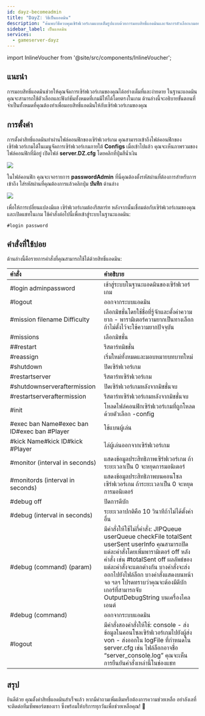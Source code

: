 ```yaml
---
id: dayz-becomeadmin
title: "DayZ: วิธีเป็นแอดมิน"
description: "ค้นพบวิธีควบคุมเซิร์ฟเวอร์เกมแบบเต็มรูปแบบด้วยการมอบสิทธิ์แอดมินและจัดการตัวเลือกเกมอย่างมีประสิทธิภาพ → เรียนรู้เพิ่มเติมตอนนี้"
sidebar_label: เป็นแอดมิน
services:
  - gameserver-dayz
---
```


import InlineVoucher from '@site/src/components/InlineVoucher';

## แนะนำ
การมอบสิทธิ์แอดมินช่วยให้คุณจัดการเซิร์ฟเวอร์เกมของคุณได้อย่างเต็มที่และง่ายดาย ในฐานะแอดมิน คุณจะสามารถใช้ตัวเลือกและฟังก์ชันทั้งหมดที่เกมมีให้ได้โดยตรงในเกม ด้านล่างนี้จะอธิบายขั้นตอนที่จำเป็นทั้งหมดที่คุณต้องทำเพื่อมอบสิทธิ์แอดมินให้กับเซิร์ฟเวอร์เกมของคุณ  
<InlineVoucher />

## การตั้งค่า

การตั้งค่าสิทธิ์แอดมินทำผ่านไฟล์คอนฟิกของเซิร์ฟเวอร์เกม คุณสามารถเข้าถึงไฟล์คอนฟิกของเซิร์ฟเวอร์เกมได้ในเมนูจัดการเซิร์ฟเวอร์เกมภายใต้ **Configs** เมื่อเข้าไปแล้ว คุณจะเห็นภาพรวมของไฟล์คอนฟิกที่มีอยู่ เปิดไฟล์ **server.DZ.cfg** โดยคลิกที่ปุ่มสีน้ำเงิน

![](https://screensaver01.zap-hosting.com/index.php/s/n6FSdPnYxxWp4Po/preview)

ในไฟล์คอนฟิก คุณจะเจอรายการ **passwordAdmin** ที่นี่คุณต้องตั้งรหัสผ่านที่ต้องการสำหรับการเข้าถึง ใส่รหัสผ่านที่คุณต้องการแล้วคลิกปุ่ม **บันทึก** ด้านล่าง

![](https://screensaver01.zap-hosting.com/index.php/s/H3ndjqRYBPXRgRK/preview)

เพื่อให้การเปลี่ยนแปลงมีผล เซิร์ฟเวอร์เกมต้องรีสตาร์ท หลังจากนั้นเชื่อมต่อกับเซิร์ฟเวอร์เกมของคุณและเปิดแชทในเกม ใช้คำสั่งต่อไปนี้เพื่อเข้าสู่ระบบในฐานะแอดมิน:

```
#login password
```



## คำสั่งที่ใช้บ่อย

ด้านล่างนี้คือรายการคำสั่งที่คุณสามารถใช้ได้ด้วยสิทธิ์แอดมิน:

| คำสั่ง                                     | คำอธิบาย                                                  |
| :------------------------------------------ | :----------------------------------------------------------- |
| #login adminpassword                        | เข้าสู่ระบบในฐานะแอดมินของเซิร์ฟเวอร์เกม                   |
| #logout                                     | ออกจากระบบแอดมิน                                           |
| #mission filename Difficulty                | เลือกมิชชั่นโดยใช้ชื่อที่รู้จักและตั้งค่าความยาก - พารามิเตอร์ความยากเป็นทางเลือก ถ้าไม่ตั้งไว้จะใช้ความยากปัจจุบัน |
| #missions                                   | เลือกมิชชั่น                                               |
| ##restart                                   | รีสตาร์ทมิชชั่น                                           |
| #reassign                                   | เริ่มใหม่ทั้งหมดและมอบหมายบทบาทใหม่                       |
| #shutdown                                   | ปิดเซิร์ฟเวอร์เกม                                         |
| #restartserver                              | รีสตาร์ทเซิร์ฟเวอร์เกม                                   |
| #shutdownserveraftermission                 | ปิดเซิร์ฟเวอร์เกมหลังจากมิชชั่นจบ                         |
| #restartserveraftermission                  | รีสตาร์ทเซิร์ฟเวอร์เกมหลังจากมิชชั่นจบ                   |
| #init                                       | โหลดไฟล์คอนฟิกเซิร์ฟเวอร์เกมที่ถูกโหลดด้วยตัวเลือก -config |
| #exec ban Name#exec ban ID#exec ban #Player | ใช้แบนผู้เล่น                                              |
| #kick Name#kick ID#kick #Player             | ไล่ผู้เล่นออกจากเซิร์ฟเวอร์เกม                            |
| #monitor (interval in seconds)              | แสดงข้อมูลประสิทธิภาพเซิร์ฟเวอร์เกม ถ้าระยะเวลาเป็น 0 จะหยุดการมอนิเตอร์ |
| #monitords (interval in seconds)            | แสดงข้อมูลประสิทธิภาพบนคอนโซลเซิร์ฟเวอร์เกม ถ้าระยะเวลาเป็น 0 จะหยุดการมอนิเตอร์ |
| #debug off                                  | ปิดการดีบัก                                               |
| #debug (interval in seconds)                | ระยะเวลาปกติคือ 10 วินาทีถ้าไม่ได้ตั้งค่าอื่น             |
| #debug (command) (param)                    | มีคำสั่งให้ใช้ไม่กี่คำสั่ง: JIPQueue userQueue checkFile totalSent userSent userInfo คุณสามารถปิดแต่ละคำสั่งโดยเพิ่มพารามิเตอร์ off หลังคำสั่ง เช่น #totalSent off ผลลัพธ์ของแต่ละคำสั่งจะแตกต่างกัน บางคำสั่งจะส่งออกไปยังไฟล์ล็อก บางคำสั่งแสดงบนหน้าจอ ฯลฯ โปรดทราบว่าคุณจะต้องมีดีบักเกอร์ที่สามารถจับ OutputDebugString บนเครื่องไคลเอนต์ |
| #debug (command)                            | ออกจากระบบแอดมิน                                          |
| #logout                                     | มีคำสั่งสองคำสั่งให้ใช้: console - ส่งข้อมูลในคอนโซลเซิร์ฟเวอร์เกมไปยังผู้ส่ง von - ส่งออกใน logFile ที่กำหนดใน server.cfg เช่น ไฟล์ล็อกอาจชื่อ “server_console.log” คุณจะเห็นการยืนยันคำสั่งเหล่านี้ในช่องแชท |

## สรุป

ยินดีด้วย คุณตั้งค่าสิทธิ์แอดมินสำเร็จแล้ว หากมีคำถามเพิ่มเติมหรือต้องการความช่วยเหลือ อย่าลังเลที่จะติดต่อทีมซัพพอร์ตของเรา ซึ่งพร้อมให้บริการทุกวันเพื่อช่วยเหลือคุณ! 🙂

<InlineVoucher />
